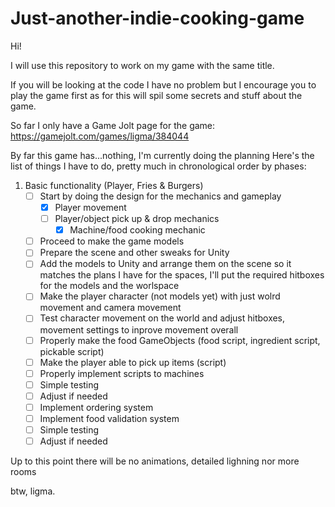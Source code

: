 # Just-another-indie-cooking-game

Hi!

I will use this repository to work on my game with the same title.

If you will be looking at the code I have no problem but I encourage you to play the game first as for this will spil some secrets and stuff about the game.

So far I only have a Game Jolt page for the game:
https://gamejolt.com/games/ligma/384044

By far this game has...nothing, I'm currently doing the planning
Here's the list of things I have to do, pretty much in chronological order by phases:

1. Basic functionality (Player, Fries & Burgers)
	 - [ ] Start by doing the design for the mechanics and gameplay
		 - [X] Player movement
	   - [ ] Player/object pick up & drop mechanics
	 	 - [X] Machine/food cooking mechanic
	 - [ ] Proceed to make the game models
	 - [ ] Prepare the scene and other sweaks for Unity
	 - [ ] Add the models to Unity and arrange them on the scene so it matches the plans I have for the spaces, I'll put the required hitboxes for the models and the worlspace
	 - [ ] Make the player character (not models yet) with just wolrd movement and camera movement
	 - [ ] Test character movement on the world and adjust hitboxes, movement settings to inprove movement overall
	 - [ ] Properly make the food GameObjects (food script, ingredient script, pickable script)
	 - [ ] Make the player able to pick up items (script)
	 - [ ] Properly implement scripts to machines
   - [ ] Simple testing
   - [ ] Adjust if needed
   - [ ] Implement ordering system
   - [ ] Implement food validation system
   - [ ] Simple testing
   - [ ] Adjust if needed
   
Up to this point there will be no animations, detailed lighning nor more rooms

btw, ligma.